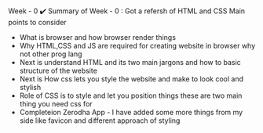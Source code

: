 Week - 0 ✔️
Summary of Week - 0 :
Got a refersh of HTML and CSS
Main points to consider

- What is browser and how browser render things
- Why HTML,CSS and JS are required for creating website in browser why not other prog lang
- Next is understand HTML and its two main jargons and how to basic structure of the website
- Next is How css lets you style the website and make to look cool and stylish
- Role of CSS is to style and let you position things these are two main thing you need css for
- Completeion Zerodha App - I have added some more things from my side like favicon and different approach of styling
